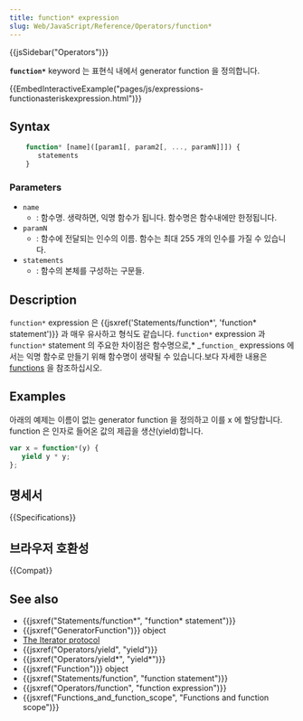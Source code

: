 ```yaml
---
title: function* expression
slug: Web/JavaScript/Reference/Operators/function*
---
```


{{jsSidebar("Operators")}}

**`function*`** keyword 는 표현식 내에서 generator function 을 정의합니다.

{{EmbedInteractiveExample("pages/js/expressions-functionasteriskexpression.html")}}

## Syntax

```js
    function* [name]([param1[, param2[, ..., paramN]]]) {
       statements
    }
```

### Parameters

- `name`
  - : 함수명. 생략하면, 익명 함수가 됩니다. 함수명은 함수내에만 한정됩니다.
- `paramN`
  - : 함수에 전달되는 인수의 이름. 함수는 최대 255 개의 인수를 가질 수 있습니다.
- `statements`
  - : 함수의 본체를 구성하는 구문들.

## Description

`function*` expression 은 {{jsxref('Statements/function*', 'function* statement')}} 과 매우 유사하고 형식도 같습니다. `function*` expression 과 `function*` statement 의 주요한 차이점은 함수명으로,\* _`function_` expressions 에서는 익명 함수로 만들기 위해 함수명이 생략될 수 있습니다.보다 자세한 내용은 [functions](/ko/docs/Web/JavaScript/Reference/Functions) 을 참조하십시오.

## Examples

아래의 예제는 이름이 없는 generator function 을 정의하고 이를 x 에 할당합니다. function 은 인자로 들어온 값의 제곱을 생산(yield)합니다.

```js
var x = function*(y) {
   yield y * y;
};
```

## 명세서

{{Specifications}}

## 브라우저 호환성

{{Compat}}

## See also

- {{jsxref("Statements/function*", "function* statement")}}
- {{jsxref("GeneratorFunction")}} object
- [The Iterator protocol](/en-US/docs/Web/JavaScript/Guide/The_Iterator_protocol)
- {{jsxref("Operators/yield", "yield")}}
- {{jsxref("Operators/yield*", "yield*")}}
- {{jsxref("Function")}} object
- {{jsxref("Statements/function", "function statement")}}
- {{jsxref("Operators/function", "function expression")}}
- {{jsxref("Functions_and_function_scope", "Functions and function scope")}}
